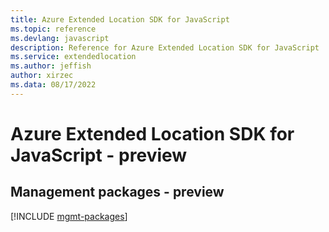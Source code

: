 ```yaml
---
title: Azure Extended Location SDK for JavaScript
ms.topic: reference
ms.devlang: javascript
description: Reference for Azure Extended Location SDK for JavaScript
ms.service: extendedlocation
ms.author: jeffish
author: xirzec
ms.data: 08/17/2022
---
```

# Azure Extended Location SDK for JavaScript - preview

## Management packages - preview
[!INCLUDE [mgmt-packages](extended-location-mgmt-index.md)]